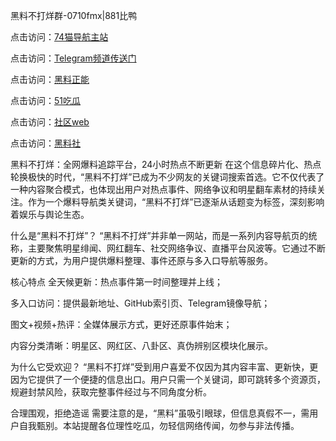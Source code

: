 黑料不打烊群-0710fmx|881比鸭

点击访问：<a href="https://74mao.com/">74猫导航主站</a>

点击访问：<a href="https://74mao.com/">Telegram频道传送门</a>

点击访问：<a href="https://heiliaoryrhyu.pages.dev">黑料正能</a>

点击访问：<a href="https://heiliaox6jgh3.pages.dev">51吃瓜</a>

点击访问：<a href="https://heiliaokof3cy.pages.dev">社区web</a>

点击访问：<a href="https://heiliaotlyq53.pages.dev">黑料社</a>

黑料不打烊：全网爆料追踪平台，24小时热点不断更新
在这个信息碎片化、热点轮换极快的时代，“黑料不打烊”已成为不少网友的关键词搜索首选。它不仅代表了一种内容聚合模式，也体现出用户对热点事件、网络争议和明星翻车素材的持续关注。作为一个爆料导航类关键词，“黑料不打烊”已逐渐从话题变为标签，深刻影响着娱乐与舆论生态。

什么是“黑料不打烊”？
“黑料不打烊”并非单一网站，而是一系列内容导航页的统称，主要聚焦明星绯闻、网红翻车、社交网络争议、直播平台风波等。它通过不断更新的方式，为用户提供爆料整理、事件还原与多入口导航等服务。

核心特点
全天候更新：热点事件第一时间整理并上线；

多入口访问：提供最新地址、GitHub索引页、Telegram镜像导航；

图文+视频+热评：全媒体展示方式，更好还原事件始末；

内容分类清晰：明星区、网红区、八卦区、真伪辨别区模块化展示。

为什么它受欢迎？
“黑料不打烊”受到用户喜爱不仅因为其内容丰富、更新快，更因为它提供了一个便捷的信息出口。用户只需一个关键词，即可跳转多个资源页，规避封禁风险，获取完整事件经过与不同角度分析。

合理围观，拒绝造谣
需要注意的是，“黑料”虽吸引眼球，但信息真假不一，需用户自我甄别。本站提醒各位理性吃瓜，勿轻信网络传闻，勿参与非法传播。

<span style="display:none;">[Canonical link](https://github.com/CGV0710/CGV0710-12)</span>
